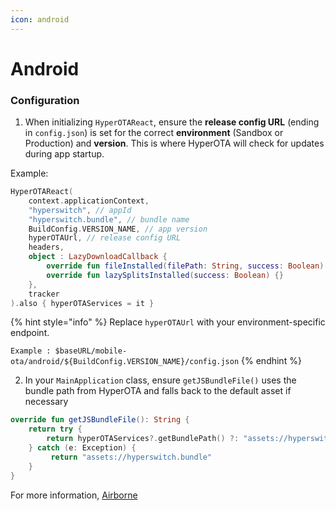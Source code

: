 ```yaml
---
icon: android
---
```


# Android

### Configuration

1. When initializing `HyperOTAReact`, ensure the **release config URL** (ending in `config.json`) is set for the correct **environment** (Sandbox or Production) and **version**. This is where HyperOTA will check for updates during app startup.

Example:

```kotlin
HyperOTAReact(
    context.applicationContext,
    "hyperswitch", // appId
    "hyperswitch.bundle", // bundle name
    BuildConfig.VERSION_NAME, // app version
    hyperOTAUrl, // release config URL
    headers,
    object : LazyDownloadCallback {
        override fun fileInstalled(filePath: String, success: Boolean) {}
        override fun lazySplitsInstalled(success: Boolean) {}
    },
    tracker
).also { hyperOTAServices = it }
```

{% hint style="info" %}
Replace `hyperOTAUrl` with your environment-specific endpoint.

`Example : $baseURL/mobile-ota/android/${BuildConfig.VERSION_NAME}/config.json`
{% endhint %}

2. In your `MainApplication` class, ensure `getJSBundleFile()` uses the bundle path from HyperOTA and falls back to the default asset if necessary

```kotlin
override fun getJSBundleFile(): String {
    return try {
        return hyperOTAServices?.getBundlePath() ?: "assets://hyperswitch.bundle"
    } catch (e: Exception) {
         return "assets://hyperswitch.bundle"
    }
}
```

For more information, [Airborne](https://github.com/juspay/airborne)

